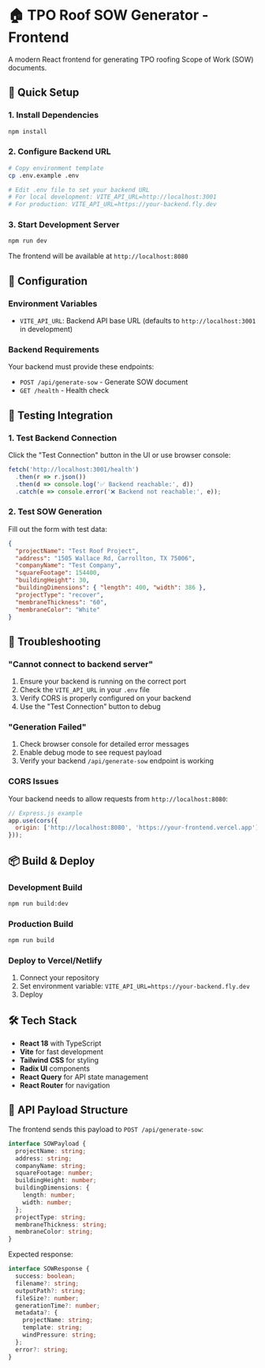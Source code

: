 # 🏠 TPO Roof SOW Generator - Frontend

A modern React frontend for generating TPO roofing Scope of Work (SOW) documents.

## 🚀 Quick Setup

### 1. Install Dependencies
```bash
npm install
```

### 2. Configure Backend URL
```bash
# Copy environment template
cp .env.example .env

# Edit .env file to set your backend URL
# For local development: VITE_API_URL=http://localhost:3001
# For production: VITE_API_URL=https://your-backend.fly.dev
```

### 3. Start Development Server
```bash
npm run dev
```

The frontend will be available at `http://localhost:8080`

## 🔧 Configuration

### Environment Variables
- `VITE_API_URL`: Backend API base URL (defaults to `http://localhost:3001` in development)

### Backend Requirements
Your backend must provide these endpoints:
- `POST /api/generate-sow` - Generate SOW document
- `GET /health` - Health check

## 🧪 Testing Integration

### 1. Test Backend Connection
Click the "Test Connection" button in the UI or use browser console:
```javascript
fetch('http://localhost:3001/health')
  .then(r => r.json())
  .then(d => console.log('✅ Backend reachable:', d))
  .catch(e => console.error('❌ Backend not reachable:', e));
```

### 2. Test SOW Generation
Fill out the form with test data:
```json
{
  "projectName": "Test Roof Project",
  "address": "1505 Wallace Rd, Carrollton, TX 75006",
  "companyName": "Test Company",
  "squareFootage": 154400,
  "buildingHeight": 30,
  "buildingDimensions": { "length": 400, "width": 386 },
  "projectType": "recover",
  "membraneThickness": "60",
  "membraneColor": "White"
}
```

## 🐛 Troubleshooting

### "Cannot connect to backend server"
1. Ensure your backend is running on the correct port
2. Check the `VITE_API_URL` in your `.env` file
3. Verify CORS is properly configured on your backend
4. Use the "Test Connection" button to debug

### "Generation Failed"
1. Check browser console for detailed error messages
2. Enable debug mode to see request payload
3. Verify your backend `/api/generate-sow` endpoint is working

### CORS Issues
Your backend needs to allow requests from `http://localhost:8080`:
```javascript
// Express.js example
app.use(cors({
  origin: ['http://localhost:8080', 'https://your-frontend.vercel.app']
}));
```

## 📦 Build & Deploy

### Development Build
```bash
npm run build:dev
```

### Production Build
```bash
npm run build
```

### Deploy to Vercel/Netlify
1. Connect your repository
2. Set environment variable: `VITE_API_URL=https://your-backend.fly.dev`
3. Deploy

## 🛠 Tech Stack
- **React 18** with TypeScript
- **Vite** for fast development
- **Tailwind CSS** for styling
- **Radix UI** components
- **React Query** for API state management
- **React Router** for navigation

## 📝 API Payload Structure

The frontend sends this payload to `POST /api/generate-sow`:
```typescript
interface SOWPayload {
  projectName: string;
  address: string;
  companyName: string;
  squareFootage: number;
  buildingHeight: number;
  buildingDimensions: {
    length: number;
    width: number;
  };
  projectType: string;
  membraneThickness: string;
  membraneColor: string;
}
```

Expected response:
```typescript
interface SOWResponse {
  success: boolean;
  filename?: string;
  outputPath?: string;
  fileSize?: number;
  generationTime?: number;
  metadata?: {
    projectName: string;
    template: string;
    windPressure: string;
  };
  error?: string;
}
```
